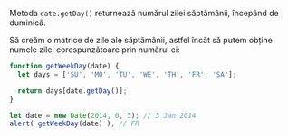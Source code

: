 Metoda `date.getDay()` returnează numărul zilei săptămânii, începând de duminică.

Să creăm o matrice de zile ale săptămânii, astfel încât să putem obține numele zilei corespunzătoare prin numărul ei:

```js run demo
function getWeekDay(date) {
  let days = ['SU', 'MO', 'TU', 'WE', 'TH', 'FR', 'SA'];

  return days[date.getDay()];
}

let date = new Date(2014, 0, 3); // 3 Jan 2014
alert( getWeekDay(date) ); // FR
```
